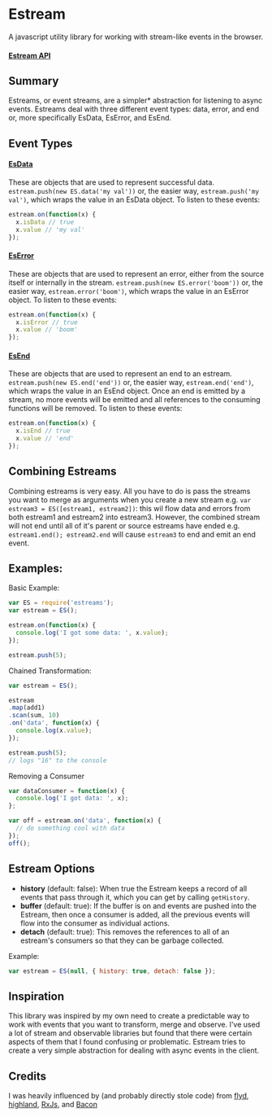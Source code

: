 # Estream

A javascript utility library for working with stream-like events in the browser.

#### [Estream API](./api/estream.md)

## Summary

Estreams, or event streams, are a simpler* abstraction for listening to async events. Estreams deal with three different event types: data, error, and end or, more specifically EsData, EsError, and EsEnd.

## Event Types

#### [EsData](./api/estream.md#esdata)
These are objects that are used to represent successful data. `estream.push(new ES.data('my val'))` or, the easier way, `estream.push('my val')`, which wraps the value in an EsData object. To listen to these events:
```javascript
estream.on(function(x) {
  x.isData // true
  x.value // 'my val'
});
```

#### [EsError](./api/estream.md#eserror)
These are objects that are used to represent an error, either from the source itself or internally in the stream. `estream.push(new ES.error('boom'))` or, the easier way, `estream.error('boom')`, which wraps the value in an EsError object. To listen to these events:
```javascript
estream.on(function(x) {
  x.isError // true
  x.value // 'boom'
});
```

#### [EsEnd](./api/estream.md#esend)
These are objects that are used to represent an end to an estream. `estream.push(new ES.end('end'))` or, the easier way, `estream.end('end')`, which wraps the value in an EsEnd object. Once an end is emitted by a stream, no more events will be emitted and all references to the consuming functions will be removed. To listen to these events:
```javascript
estream.on(function(x) {
  x.isEnd // true
  x.value // 'end'
});
```

## Combining Estreams

Combining estreams is very easy. All you have to do is pass the streams you want to merge as arguments when you create a new stream e.g. `var estream3 = ES([estream1, estream2])`: this wil flow data and errors from both estream1 and estream2 into estream3. However, the combined stream will not end until all of it's parent or source estreams have ended e.g. `estream1.end(); estream2.end` will cause `estream3` to end and emit an end event.

## Examples:

Basic Example:
```javascript
var ES = require('estreams');
var estream = ES();

estream.on(function(x) {
  console.log('I got some data: ', x.value);
});

estream.push(5);
```

Chained Transformation:
```javascript
var estream = ES();

estream
.map(add1)
.scan(sum, 10)
.on('data', function(x) {
  console.log(x.value);
});

estream.push(5);
// logs "16" to the console
```

Removing a Consumer
```javascript
var dataConsumer = function(x) {
  console.log('I got data: ', x);
};

var off = estream.on('data', function(x) {
  // do something cool with data
});
off();
```

## Estream Options

* **history** (default: false): When true the Estream keeps a record of all events that pass through it, which you can get by calling `getHistory`.
* **buffer** (default: true): If the buffer is on and events are pushed into the Estream, then once a consumer is added, all the previous events will flow into the consumer as individual actions.
* **detach** (default: true): This removes the references to all of an estream's consumers so that they can be garbage collected.

Example:
```javascript
var estream = ES(null, { history: true, detach: false });
```

## Inspiration

This library was inspired by my own need to create a predictable way to work with events that you want to transform, merge and observe. I've used a lot of stream and observable libraries but found that there were certain aspects of them that I found confusing or problematic. Estream tries to create a very simple abstraction for dealing with async events in the client.

## Credits

I was heavily influenced by (and probably directly stole code) from [flyd](https://github.com/paldepind/flyd), [highland](http://highlandjs.org), [RxJs](https://github.com/Reactive-Extensions/RxJS), and [Bacon](https://baconjs.github.io/)
